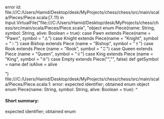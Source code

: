 error id: file:///C:/Users/Hamid/Desktop/desk/MyProjects/chess/chess/src/main/scala/Pieces/Piece.scala:[7..11) in Input.VirtualFile("file:///C:/Users/Hamid/Desktop/desk/MyProjects/chess/chess/src/main/scala/Pieces/Piece.scala", "object enum Piece(name: String, symbol: String, alive: Boolean = true):
  case Pawn extends Piece(name = "Pawn", symbol = "♙")
  case Knight extends Piece(name = "Knight", symbol = "♘")
  case Bishop extends Piece (name = "Bishop", symbol = "♗")
  case Rook extends Piece (name = "Rook", symbol = "♖")
  case Queen extends Piece  (name = "Queen", symbol = "♕")
  case King extends Piece (name = "King", symbol = "♔")
  case Empty extends Piece("","", false)
  def getSymbol = name
  def isAlive = alive
  
")
file:///C:/Users/Hamid/Desktop/desk/MyProjects/chess/chess/src/main/scala/Pieces/Piece.scala:1: error: expected identifier; obtained enum
object enum Piece(name: String, symbol: String, alive: Boolean = true):
       ^
#### Short summary: 

expected identifier; obtained enum